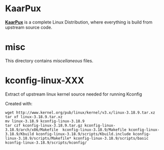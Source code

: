 **KaarPux**
===========

**[KaarPux](http://kaarpux.kaarposoft.dk/)** is a complete Linux Distribution, where everything is build from upstream source code. 


**misc**
========

This directory contains *miscellaneous* files.


**kconfig-linux-XXX**
========

Extract of upstream linux kernel source needed for running Kconfig

Created with:

    wget http://www.kernel.org/pub/linux/kernel/v3.x/linux-3.18.9.tar.xz
    tar xf linux-3.18.9.tar.xz 
    mv linux-3.18.9 kconfig-linux-3.18.9
    tar czf kconfig-linux-3.18.9.tar.gz kconfig-linux-3.18.9/arch/x86/Makefile  kconfig-linux-3.18.9/Makefile kconfig-linux-3.18.9/Kbuild kconfig-linux-3.18.9/scripts/Kbuild.include kconfig-linux-3.18.9/scripts/Makefile* kconfig-linux-3.18.9/scripts/basic kconfig-linux-3.18.9/scripts/kconfig/


